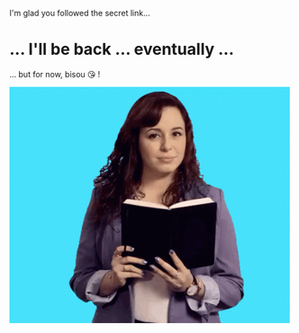 I'm glad you followed the secret link...
# ... I'll be back ... eventually ...
... but for now, bisou :kissing_heart: !

![ Out of office](image.gif)

